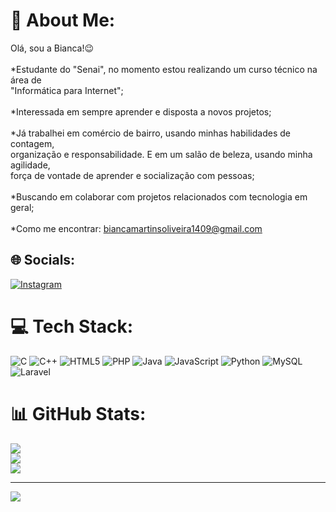 # 💫 About Me:
Olá, sou a Bianca!😉<br><br>*Estudante do "Senai", no momento estou realizando um curso técnico na área de<br> "Informática para Internet";<br><br>*Interessada em sempre aprender e disposta a novos projetos;<br><br>*Já trabalhei em comércio de bairro, usando minhas habilidades de contagem, <br>organização e responsabilidade. E em um salão de beleza, usando minha agilidade, <br>força de vontade de aprender e socialização com pessoas;<br><br>*Buscando em colaborar com projetos relacionados com tecnologia em geral;<br><br>*Como me encontrar: biancamartinsoliveira1409@gmail.com 


## 🌐 Socials:
[![Instagram](https://img.shields.io/badge/Instagram-%23E4405F.svg?logo=Instagram&logoColor=white)](https://instagram.com/biamaol) 

# 💻 Tech Stack:
![C](https://img.shields.io/badge/c-%2300599C.svg?style=flat&logo=c&logoColor=white) ![C++](https://img.shields.io/badge/c++-%2300599C.svg?style=flat&logo=c%2B%2B&logoColor=white) ![HTML5](https://img.shields.io/badge/html5-%23E34F26.svg?style=flat&logo=html5&logoColor=white) ![PHP](https://img.shields.io/badge/php-%23777BB4.svg?style=flat&logo=php&logoColor=white) ![Java](https://img.shields.io/badge/java-%23ED8B00.svg?style=flat&logo=openjdk&logoColor=white) ![JavaScript](https://img.shields.io/badge/javascript-%23323330.svg?style=flat&logo=javascript&logoColor=%23F7DF1E) ![Python](https://img.shields.io/badge/python-3670A0?style=flat&logo=python&logoColor=ffdd54) ![MySQL](https://img.shields.io/badge/mysql-4479A1.svg?style=flat&logo=mysql&logoColor=white) ![Laravel](https://img.shields.io/badge/laravel-%23FF2D20.svg?style=flat&logo=laravel&logoColor=white)
# 📊 GitHub Stats:
![](https://github-readme-stats.vercel.app/api?username=Bima0l&theme=synthwave&hide_border=false&include_all_commits=false&count_private=false)<br/>
![](https://github-readme-streak-stats.herokuapp.com/?user=Bima0l&theme=synthwave&hide_border=false)<br/>
![](https://github-readme-stats.vercel.app/api/top-langs/?username=Bima0l&theme=synthwave&hide_border=false&include_all_commits=false&count_private=false&layout=compact)

---
[![](https://visitcount.itsvg.in/api?id=Bima0l&icon=0&color=0)](https://visitcount.itsvg.in)

<!-- Proudly created with GPRM ( https://gprm.itsvg.in ) -->